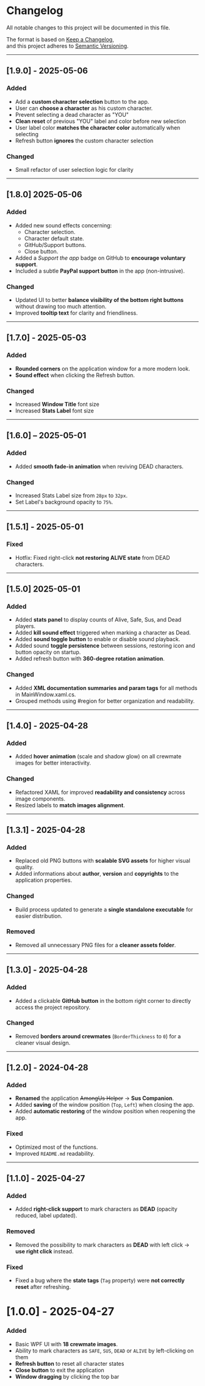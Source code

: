 ﻿# Changelog

All notable changes to this project will be documented in this file.

The format is based on [Keep a Changelog](https://keepachangelog.com/en/1.0.0/),  
and this project adheres to [Semantic Versioning](https://semver.org/spec/v2.0.0.html).  

---

## [1.9.0] - 2025-05-06

### Added

- Add a **custom character selection** button to the app.
- User can **choose a character** as his custom character.
- Prevent selecting a dead character as "YOU"
- **Clean reset** of previous "YOU" label and color before new selection
- User label color **matches the character color** automatically when selecting
- Refresh button **ignores** the custom character selection

### Changed

- Small refactor of user selection logic for clarity

---

## [1.8.0] 2025-05-06

### Added  

- Added new sound effects concerning:
  - Character selection.
  - Character default state.
  - GitHub/Support buttons.
  - Close button.
- Added a *Support the app* badge on GitHub to **encourage voluntary support**.  
- Included a subtle **PayPal support button** in the app (non-intrusive).  

### Changed 

- Updated UI to better **balance visibility of the bottom right buttons** without drawing too much attention.  
- Improved **tooltip text** for clarity and friendliness.  

---

## [1.7.0] - 2025-05-03

### Added

- **Rounded corners** on the application window for a more modern look.
- **Sound effect** when clicking the Refresh button.

### Changed

- Increased **Window Title** font size
- Increased **Stats Label** font size

---

## [1.6.0] – 2025-05-01

### Added

- Added **smooth fade-in animation** when reviving DEAD characters.

### Changed

- Increased Stats Label size from `28px` to `32px`.
- Set Label's background opacity to `75%`.

---

## [1.5.1] - 2025-05-01

### Fixed

- Hotfix: Fixed right-click **not restoring ALIVE state** from DEAD characters.

---

## [1.5.0] 2025-05-01

### Added

- Added **stats panel** to display counts of Alive, Safe, Sus, and Dead players.
- Added **kill sound effect** triggered when marking a character as Dead.
- Added **sound toggle button** to enable or disable sound playback.
- Added sound **toggle persistence** between sessions, restoring icon and button opacity on startup.
- Added refresh button with **360-degree rotation animation**.

### Changed

- Added **XML documentation summaries and param tags** for all methods in MainWindow.xaml.cs.
- Grouped methods using #region for better organization and readability.

---

## [1.4.0] - 2025-04-28  

### Added  

- Added **hover animation** (scale and shadow glow) on all crewmate images for better interactivity. 

### Changed  

- Refactored XAML for improved **readability and consistency** across image components.  
- Resized labels to **match images alignment**.

---

## [1.3.1] - 2025-04-28

### Added

- Replaced old PNG buttons with **scalable SVG assets** for higher visual quality.
- Added informations about **author**, **version** and **copyrights** to the application properties.

### Changed

- Build process updated to generate a **single standalone executable** for easier distribution.

### Removed

- Removed all unnecessary PNG files for a **cleaner assets folder**.

---

## [1.3.0] - 2025-04-28  

### Added  

- Added a clickable **GitHub button** in the bottom right corner to directly access the project repository.  

### Changed  

- Removed **borders around crewmates** (`BorderThickness` to `0`) for a cleaner visual design.  

---

## [1.2.0] - 2024-04-28  
  
### Added  

- **Renamed** the application ~~AmongUs Helper~~ → **Sus Companion**.    
- Added **saving** of the window position (`Top`, `Left`) when closing the app.   
- Added **automatic restoring** of the window position when reopening the app.   
  
### Fixed  

- Optimized most of the functions.  
- Improved `README.md` readability.  

---

## [1.1.0] - 2025-04-27
  
### Added  

- Added **right-click support** to mark characters as **DEAD** (opacity reduced, label updated).  

### Removed  

- Removed the possibility to mark characters as **DEAD** with left click → **use right click** instead.  

### Fixed  

- Fixed a bug where the **state tags** (`Tag` property) were **not correctly reset** after refreshing.  

# [1.0.0] - 2025-04-27

### Added

- Basic WPF UI with **18 crewmate images**.
- Ability to mark characters as `SAFE`, `SUS`, `DEAD` or `ALIVE` by left-clicking on them
- **Refresh button** to reset all character states
- **Close button** to exit the application
- **Window dragging** by clicking the top bar
